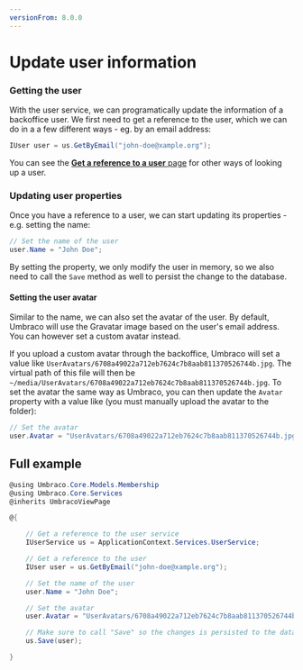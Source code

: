 ```yaml
---
versionFrom: 8.0.0
---
```


# Update user information

### Getting the user
With the user service, we can programatically update the information of a backoffice user. We first need to get a reference to the user, which we can do in a a few different ways - eg. by an email address:

```csharp
IUser user = us.GetByEmail("john-doe@xample.org");
```

You can see the [**Get a reference to a user** page](Get-a-reference-to-a-user.md) for other ways of looking up a user.

### Updating user properties
Once you have a reference to a user, we can start updating its properties - e.g. setting the name:

```csharp
// Set the name of the user
user.Name = "John Doe";
```

By setting the property, we only modify the user in memory, so we also need to call the `Save` method as well to persist the change to the database.

#### Setting the user avatar
Similar to the name, we can also set the avatar of the user. By default, Umbraco will use the Gravatar image based on the user's email address. You can however set a custom avatar instead.

If you upload a custom avatar through the backoffice, Umbraco will set a value like `UserAvatars/6708a49022a712eb7624c7b8aab811370526744b.jpg`. The virtual path of this file will then be `~/media/UserAvatars/6708a49022a712eb7624c7b8aab811370526744b.jpg`. To set the avatar the same way as Umbraco, you can then update the `Avatar` property with a value like (you must manually upload the avatar to the folder):

```csharp
// Set the avatar
user.Avatar = "UserAvatars/6708a49022a712eb7624c7b8aab811370526744b.jpg";
```

## Full example

```csharp
@using Umbraco.Core.Models.Membership
@using Umbraco.Core.Services
@inherits UmbracoViewPage

@{

	// Get a reference to the user service
	IUserService us = ApplicationContext.Services.UserService;

	// Get a reference to the user
	IUser user = us.GetByEmail("john-doe@xample.org");

	// Set the name of the user
	user.Name = "John Doe";

	// Set the avatar
	user.Avatar = "UserAvatars/6708a49022a712eb7624c7b8aab811370526744b.jpg";

	// Make sure to call "Save" so the changes is persisted to the database
	us.Save(user);

}
```
